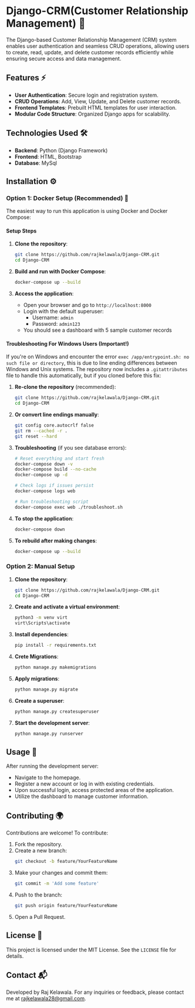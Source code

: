 # Django-CRM(Customer Relationship Management) 🚀

The Django-based Customer Relationship Management (CRM) system enables user authentication and seamless CRUD operations, allowing users to create, read, update, and delete customer records efficiently while ensuring secure access and data management.

## Features ⚡

- **User Authentication**: Secure login and registration system.
- **CRUD Operations**: Add, View, Update, and Delete customer records.
- **Frontend Templates**: Prebuilt HTML templates for user interaction.
- **Modular Code Structure**: Organized Django apps for scalability.

## Technologies Used 🛠️

- **Backend**: Python (Django Framework)
- **Frontend**: HTML, Bootstrap
- **Database**: MySql
  
## Installation ⚙️

### Option 1: Docker Setup (Recommended) 🐳

The easiest way to run this application is using Docker and Docker Compose:

#### Setup Steps

1. **Clone the repository**:
   ```bash
   git clone https://github.com/rajkelawala/Django-CRM.git
   cd Django-CRM
   ```

2. **Build and run with Docker Compose**:
   ```bash
   docker-compose up --build
   ```

3. **Access the application**:
   - Open your browser and go to `http://localhost:8000`
   - Login with the default superuser:
     - Username: `admin`
     - Password: `admin123`
   - You should see a dashboard with 5 sample customer records

#### Troubleshooting For Windows Users (Important!)

If you're on Windows and encounter the error `exec /app/entrypoint.sh: no such file or directory`, this is due to line ending differences between Windows and Unix systems. The repository now includes a `.gitattributes` file to handle this automatically, but if you cloned before this fix:

1. **Re-clone the repository** (recommended):
   ```bash
   git clone https://github.com/rajkelawala/Django-CRM.git
   cd Django-CRM
   ```

2. **Or convert line endings manually**:
   ```bash
   git config core.autocrlf false
   git rm --cached -r .
   git reset --hard
   ```

4. **Troubleshooting** (if you see database errors):
   ```bash
   # Reset everything and start fresh
   docker-compose down -v
   docker-compose build --no-cache
   docker-compose up -d
   
   # Check logs if issues persist
   docker-compose logs web
   
   # Run troubleshooting script
   docker-compose exec web ./troubleshoot.sh
   ```

5. **To stop the application**:
   ```bash
   docker-compose down
   ```

6. **To rebuild after making changes**:
   ```bash
   docker-compose up --build
   ```

### Option 2: Manual Setup

1. **Clone the repository**:

   ```bash
   git clone https://github.com/rajkelawala/Django-CRM.git
   cd Django-CRM
   ```

2. **Create and activate a virtual environment**:

   ```bash
   python3 -m venv virt
   virt\Scripts\activate
   ```

3. **Install dependencies**:

   ```bash
   pip install -r requirements.txt
   ```

4. **Crete Migrations**:
   ```bash
   python manage.py makemigrations
   ```
   
5. **Apply migrations**:

   ```bash
   python manage.py migrate
   ```

6. **Create a superuser**:

   ```bash
   python manage.py createsuperuser
   ```

7. **Start the development server**:

   ```bash
   python manage.py runserver
   ```

## Usage 🎯

After running the development server:

- Navigate to the homepage.
- Register a new account or log in with existing credentials.
- Upon successful login, access protected areas of the application.
- Utilize the dashboard to manage customer information.

## Contributing 🌍

Contributions are welcome! To contribute:

1. Fork the repository.
2. Create a new branch:
   ```bash
   git checkout -b feature/YourFeatureName
   ```
3. Make your changes and commit them:
   ```bash
   git commit -m 'Add some feature'
   ```
4. Push to the branch:
   ```bash
   git push origin feature/YourFeatureName
   ```
5. Open a Pull Request.

## License 📄

This project is licensed under the MIT License. See the `LICENSE` file for details.

## Contact 📬

Developed by Raj Kelawala. For any inquiries or feedback, please contact me at [rajkelawala28@gmail.com](mailto:rajkelawala28@gmail.com).
